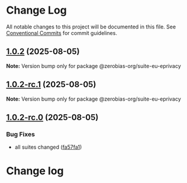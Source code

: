 # Change Log

All notable changes to this project will be documented in this file.
See [Conventional Commits](https://conventionalcommits.org) for commit guidelines.

## [1.0.2](https://github.com/zerobias-org/suite/compare/@zerobias-org/suite-eu-eprivacy@1.0.2-rc.1...@zerobias-org/suite-eu-eprivacy@1.0.2) (2025-08-05)

**Note:** Version bump only for package @zerobias-org/suite-eu-eprivacy





## [1.0.2-rc.1](https://github.com/zerobias-org/suite/compare/@zerobias-org/suite-eu-eprivacy@1.0.2-rc.0...@zerobias-org/suite-eu-eprivacy@1.0.2-rc.1) (2025-08-05)

**Note:** Version bump only for package @zerobias-org/suite-eu-eprivacy





## [1.0.2-rc.0](https://github.com/zerobias-org/suite/compare/@zerobias-org/suite-eu-eprivacy@1.0.1...@zerobias-org/suite-eu-eprivacy@1.0.2-rc.0) (2025-08-05)


### Bug Fixes

* all suites changed ([fa57fa1](https://github.com/zerobias-org/suite/commit/fa57fa1af7628003297df46b2d7740fe95bd2666))





# Change log
